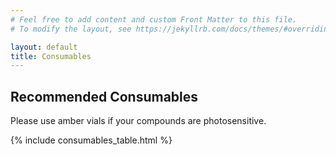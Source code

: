 ```yaml
---
# Feel free to add content and custom Front Matter to this file.
# To modify the layout, see https://jekyllrb.com/docs/themes/#overriding-theme-defaults

layout: default
title: Consumables
---
```


## Recommended Consumables

Please use amber vials if your compounds are photosensitive.

{% include consumables_table.html %}
